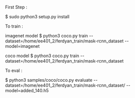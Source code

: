 First Step :

$ sudo python3 setup.py install

To train :

imagenet model
$ python3 coco.py train --dataset=/home/ee401_2/ferdyan_train/mask-rcnn_dataset --model=imagenet

coco model
$ python3 coco.py train --dataset=/home/ee401_2/ferdyan_train/mask-rcnn_dataset

To eval :

$ python3 samples/coco/coco.py evaluate --dataset=/home/ee401_2/ferdyan_train/mask-rcnn_dataset/ --model=added_140.h5
